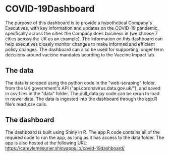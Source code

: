 # COVID-19Dashboard
The purpose of this dashboard is to provide a hypothetical Company's Executives, with key information and updates on the COVID-19 pandemic, specfically across the cities the Company does business in (we choose 7 cities across the UK as an example). The information on this dashboard can help executives closely monitor changes to make informed and efficient policy changes. The dashboard can also be used for supporting longer term decisions around vaccine mandates acording to the Vaccine Impact tab. 

## The data
The data is scraped using the python code in the "web-scraping" folder, from the UK government's API ("api.coronavirus.data.gov.uk/"), and saved in csv files in the "data" folder. The pull_data.py code can be rerun to load in newer data. The data is ingested into the dashboard through the app.R file's read_csv calls. 

## The dashboard
The dashboard is built using Shiny in R. The app.R code contains all of the required code to run the app, as long as it has access to the data folder.
The app is also hosted at the following URL:  https://careylemesurier.shinyapps.io/covid-19dashboard/

